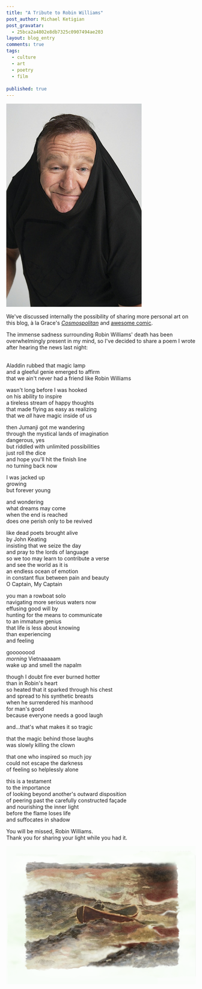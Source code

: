 ```yaml
---
title: "A Tribute to Robin Williams"
post_author: Michael Ketigian
post_gravatar: 
  - 25bca2a4802e8db7325c0907494ae203
layout: blog_entry
comments: true
tags: 
  - culture
  - art
  - poetry
  - film
    
published: true
---
```

![Alt text](/blog/assets/img/robin/robin.jpg)

We've discussed internally the possibility of sharing more personal art on this blog, à la Grace's _[Cosmospolitan](http://www.thehackerati.com/blog/2014/04/28/cosmospolitan.html)_ and [awesome comic](http://www.thehackerati.com/blog/2014/05/20/hackerati-comics.html). 

The immense sadness surrounding Robin Williams' death has been overwhelmingly present in my mind, so I've decided to share a poem I wrote after hearing the news last night:
<br><br>

Aladdin rubbed that magic lamp<br>
and a gleeful genie emerged to affirm<br>
that we ain't never had a friend like Robin Williams

wasn't long before I was hooked<br>
on his ability to inspire<br>
a tireless stream of happy thoughts<br>
that made flying as easy as realizing<br>
that we _all_ have magic inside of us<br>

then Jumanji got me wandering<br>
through the mystical lands of imagination<br>
dangerous, yes<br>
but riddled with unlimited possibilities<br>
just roll the dice<br>
and hope you'll hit the finish line<br>
no turning back now<br>

I was jacked up<br>
growing<br>
but forever young<br>

and wondering<br>
what dreams may come<br>
when the end is reached<br>
does one perish only to be revived<br>

like dead poets brought alive<br>
by John Keating<br>
insisting that we seize the day<br>
and pray to the lords of language<br>
so we too may learn to contribute a verse<br>
and see the world as it is<br>
an endless ocean of emotion<br>
in constant flux between pain and beauty<br>
O Captain, My Captain<br>

you man a rowboat solo<br>
navigating more serious waters now<br>
effusing good will by<br>
hunting for the means to communicate<br>
to an immature genius<br>
that life is less about knowing<br>
than experiencing<br>
and feeling<br>

goooooood<br> 
_morning_ Vietnaaaaam<br>
wake up and smell the napalm

though I doubt fire ever burned hotter<br>
than in Robin's heart<br>
so heated that it sparked through his chest<br>
and spread to his synthetic breasts<br>
when he surrendered his manhood<br>
for man's good<br>
because everyone needs a good laugh

and...that's what makes it so tragic

that the magic behind those laughs<br>
was slowly killing the clown<br>

that one who inspired so much joy<br>
could not escape the darkness<br>
of feeling so helplessly alone<br>

this is a testament<br>
to the importance<br>
of looking beyond another's outward disposition<br>
of peering past the carefully constructed façade<br>
and nourishing the inner light<br>
before the flame loses life<br>
and suffocates in shadow<br>

You will be missed, Robin Williams. <br>
Thank you for sharing your light while you had it.


![Alt text](/blog/assets/img/robin/painting.png)